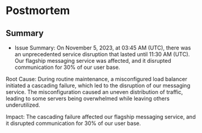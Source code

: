 # Postmortem

## Summary
- Issue Summary:
On November 5, 2023, at 03:45 AM (UTC), there was an unprecedented service disruption that lasted until 11:30 AM (UTC). Our flagship messaging service was affected, and it disrupted communication for 30% of our user base.

Root Cause:
During routine maintenance, a misconfigured load balancer initiated a cascading failure, which led to the disruption of our messaging service. The misconfiguration caused an uneven distribution of traffic, leading to some servers being overwhelmed while leaving others underutilized.

Impact:
The cascading failure affected our flagship messaging service, and it disrupted communication for 30% of our user base.

